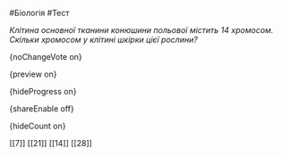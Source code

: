 #Біологія #Тест

*Клітина основної тканини конюшини польової містить 14 хромосом. Скільки хромосом у клітині шкірки цієї рослини?*

{noChangeVote on}

{preview on}

{hideProgress on}

{shareEnable off}

{hideCount on}

[[7]]
[[21]]
[[14]]
[[28]]
